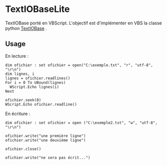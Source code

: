 # TextIOBaseLite
TextIOBase porté en VBScript. L'objectif est d'implémenter en VBS la classe python [TextIOBase](https://docs.python.org/fr/3/library/io.html#id1) .

## Usage
En lecture :

    dim ofichier : set ofichier = open("C:\exemple.txt", "r", "utf-8", "\r\n")
    dim lignes, i
    lignes = ofichier.readlines()
    For i = 0 To UBound(lignes)
      WScript.Echo lignes(i)
    Next

    ofichier.seek(0)
    WScript.Echo ofichier.readline()

En écriture :

    dim ofichier : set ofichier = open ("C:\exemple2.txt", "w", "utf-8", "\r\n")
    
    ofichier.write("une première ligne")
    ofichier.write("une deuxième ligne")
    
    ofichier.close()
    
    ofichier.write("ne sera pas écrit...")
